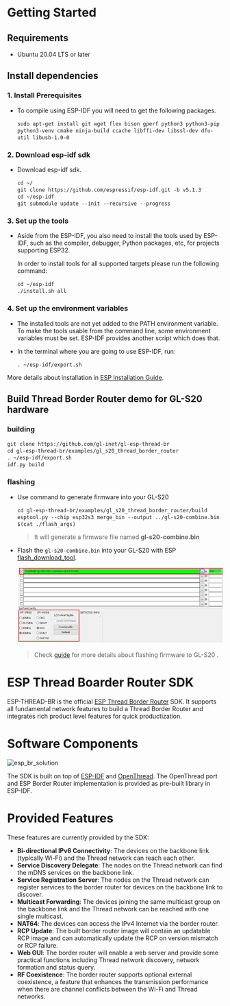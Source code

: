 # Getting Started

## Requirements

- Ubuntu 20.04 LTS or later



## Install dependencies

### 1. Install Prerequisites

- To compile using ESP-IDF you will need to get the following packages.

  ```
  sudo apt-get install git wget flex bison gperf python3 python3-pip python3-venv cmake ninja-build ccache libffi-dev libssl-dev dfu-util libusb-1.0-0
  ```

### 2. Download esp-idf sdk

- Download esp-idf sdk.

  ```
  cd ~/
  git clone https://github.com/espressif/esp-idf.git -b v5.1.3
  cd ~/esp-idf
  git submodule update --init --recursive --progress
  ```

### 3. Set up the tools

- Aside from the ESP-IDF, you also need to install the tools used by ESP-IDF, such as the compiler, debugger, Python packages, etc, for projects supporting ESP32.

  In order to install tools for all supported targets please run the following command:

  ```
  cd ~/esp-idf
  ./install.sh all
  ```

### 4. Set up the environment variables

- The installed tools are not yet added to the PATH environment variable. To make the tools usable from the command line, some environment variables must be set. ESP-IDF provides another script which does that.

- In the terminal where you are going to use ESP-IDF, run:

  ```
  . ~/esp-idf/export.sh
  ```



More details about installation in [ESP Installation Guide](https://docs.espressif.com/projects/~/esp-idf/en/v5.1.3/esp32/get-started/linux-macos-setup.html).



## Build Thread Border Router demo for GL-S20 hardware

### building

```
git clone https://github.com/gl-inet/gl-esp-thread-br
cd gl-esp-thread-br/examples/gl_s20_thread_border_router
. ~/esp-idf/export.sh
idf.py build
```



### flashing

- Use command to generate firmware into your GL-S20

  ```
  cd gl-esp-thread-br/examples/gl_s20_thread_border_router/build
  esptool.py --chip esp32s3 merge_bin --output ../gl-s20-combine.bin $(cat ./flash_args)
  ```
  
  > It will generate a firmware file named **gl-s20-combine.bin**

- Flash the `gl-s20-combine.bin` into your GL-S20 with ESP [flash_download_tool](https://www.espressif.com/en/support/download/other-tools).

  ![image-20250425110135225](docs/images/gl-s20-flash-settings.png)

  > Check [guide](https://docs.gl-inet.com/iot/en/thread_board_router/gl-s20/user_manual/flash_guide/) for more details about flashing firmware to GL-S20 .



# ESP Thread Boarder Router SDK

ESP-THREAD-BR is the official [ESP Thread Border Router](https://openthread.io/guides/border-router/espressif-esp32) SDK. It supports all fundamental network features to build a Thread Border Router and integrates rich product level features for quick productization.

# Software Components

![esp_br_solution](docs/images/esp-thread-border-router-solution.png)

The SDK is built on top of [ESP-IDF](https://github.com/espressif/esp-idf) and [OpenThread](https://github.com/openthread/openthread). The OpenThread port and ESP Border Router implementation is provided as pre-built library in ESP-IDF.



# Provided Features

These features are currently provided by the SDK:

* **Bi-directional IPv6 Connectivity**: The devices on the backbone link (typically Wi-Fi) and the Thread network can reach each other.
* **Service Discovery Delegate**: The nodes on the Thread network can find the mDNS services on the backbone link.
* **Service Registration Server**: The nodes on the Thread network can register services to the border router for devices on the backbone link to discover.
* **Multicast Forwarding**: The devices joining the same multicast group on the backbone link and the Thread network can be reached with one single multicast.
* **NAT64**: The devices can access the IPv4 Internet via the border router.
* **RCP Update**: The built border router image will contain an updatable RCP image and can automatically update the RCP on version mismatch or RCP failure.
* **Web GUI**: The border router will enable a web server and provide some practical functions including Thread network discovery, network formation and status query. 
* **RF Coexistence**: The border router supports optional external coexistence, a feature that enhances the transmission performance when there are channel conflicts between the Wi-Fi and Thread networks.


